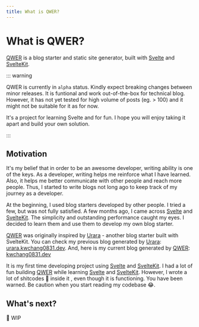```yaml
---
title: What is QWER?
---
```


# What is QWER?

[QWER](https://github.com/kwchang0831/svelte-QWER) is a blog starter and static site generator, built with [Svelte](https://svelte.dev/) and [SvelteKit](https://kit.svelte.dev/).

::: warning

QWER is currently in `alpha` status. Kindly expect breaking changes between minor releases. It is funtional and work out-of-the-box for technical blog. However, it has not yet tested for high volume of posts (eg. > 100) and it might not be suitable for it as for now.

It's a project for learning Svelte and for fun. I hope you will enjoy taking it apart and build your own solution.

:::

## Motivation

It's my belief that in order to be an awesome developer, writing ability is one of the keys. As a developer, writing helps me reinforce what I have learned. Also, it helps me better communicate with other people and reach more people. Thus, I started to write blogs not long ago to keep track of my journey as a developer.

At the beginning, I used blog starters developed by other people. I tried a few, but was not fully satisfied. A few months ago, I came across [Svelte](https://svelte.dev/) and [SvelteKit](https://kit.svelte.dev/). The simplicity and outstanding performance caught my eyes. I decided to learn them and use them to develop my own blog starter.

[QWER](https://github.com/kwchang0831/svelte-QWER) was originally inspired by [Urara](https://github.com/importantimport/urara) - another blog starter built with SvelteKit. You can check my previous blog generated by [Urara](https://github.com/importantimport/urara): [urara.kwchang0831.dev](https://urara.kwchang0831.dev/). And, here is my current blog generated by [QWER](https://github.com/kwchang0831/svelte-QWER): [kwchang0831.dev](https://www.kwchang0831.dev)

It is my first time developing project using [Svelte](https://svelte.dev/) and [SvelteKit](https://kit.svelte.dev/). I had a lot of fun building [QWER](https://github.com/kwchang0831/svelte-QWER) while learning [Svelte](https://svelte.dev/) and [SvelteKit](https://kit.svelte.dev/). However, I wrote a lot of shitcodes 💩 inside it , even though it is functioning. You have been warned. Be caution when you start reading my codebase 😂.

## What's next?

🚧 WIP
